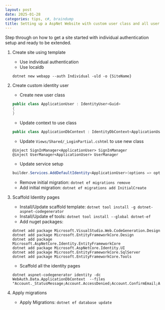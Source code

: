 ```yaml
---
layout: post
date: 2025-01-28
categories: tips, c#, braindump
title: Setting up a AspNet Website with custom user class and all user management pages
---
```


Step through on how to get a site started with individual authentication setup and ready to be extended.

1. Create site using template
    - Use individual authentication
    - Use localdb

    ```
    dotnet new webapp --auth Individual -uld -o {SiteName}
    ```

2. Create custom identity user
   - Create new user class
    ```c#
    public class ApplicationUser : IdentityUser<Guid>
    {
    }
    ```
   - Update context to use class
    ```c#
    public class ApplicationDbContext : IdentityDbContext<ApplicationUser, IdentityRole<Guid>, Guid>
    ```
   - Update ```Views/Shared/_LoginPartial.cshtml``` to use new class
    ```razor
    @inject SignInManager<ApplicationUser> SignInManager
    @inject UserManager<ApplicationUser> UserManager
    ```
   - Update service setup
    ```c#
    builder.Services.AddDefaultIdentity<ApplicationUser>(options => options.SignIn.RequireConfirmedAccount = false)
    ```
   - Remove initial migration: ```dotnet ef migrations remove```
   - Add initial migration: ```dotnet ef migrations add InitialCreate```
3. Scaffold Identity pages
    - Install/Update scaffold template: ```dotnet tool install -g dotnet-aspnet-codegenerator```
    - Install/Update ef tools: ```dotnet tool install --global dotnet-ef```
    - Add nuget packages:
    ```
    dotnet add package Microsoft.VisualStudio.Web.CodeGeneration.Design
    dotnet add package Microsoft.EntityFrameworkCore.Design
    dotnet add package Microsoft.AspNetCore.Identity.EntityFrameworkCore
    dotnet add package Microsoft.AspNetCore.Identity.UI
    dotnet add package Microsoft.EntityFrameworkCore.SqlServer
    dotnet add package Microsoft.EntityFrameworkCore.Tools
    ```
    - Scaffold all the identity pages 
    ```
    dotnet aspnet-codegenerator identity -dc WebAuth.Data.ApplicationDbContext  --files "Account._StatusMessage;Account.AccessDenied;Account.ConfirmEmail;Account.ConfirmEmailChange;Account.ExternalLogin;Account.ForgotPassword;Account.ForgotPasswordConfirmation;Account.Lockout;Account.Login;Account.LoginWith2fa;Account.LoginWithRecoveryCode;Account.Logout;Account.Manage._Layout;Account.Manage._ManageNav;Account.Manage._StatusMessage;Account.Manage.ChangePassword;Account.Manage.DeletePersonalData;Account.Manage.Disable2fa;Account.Manage.DownloadPersonalData;Account.Manage.Email;Account.Manage.EnableAuthenticator;Account.Manage.ExternalLogins;Account.Manage.GenerateRecoveryCodes;Account.Manage.Index;Account.Manage.PersonalData;Account.Manage.ResetAuthenticator;Account.Manage.SetPassword;Account.Manage.ShowRecoveryCodes;Account.Manage.TwoFactorAuthentication;Account.Register;Account.RegisterConfirmation;Account.ResendEmailConfirmation;Account.ResetPassword;Account.ResetPasswordConfirmation;"
    ```
4. Apply migrations
    - Apply Migrations: ```dotnet ef database update```
